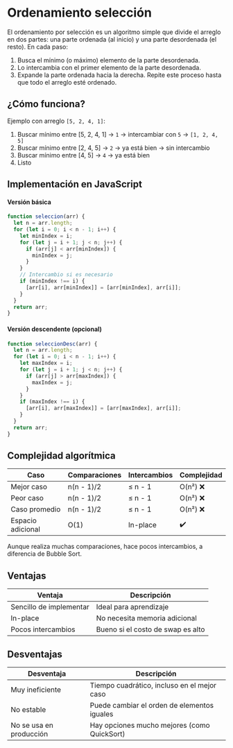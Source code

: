 # **Ordenamiento selección**  

El ordenamiento por selección es un algoritmo simple que divide el arreglo en dos partes: una parte ordenada (al inicio) y una parte desordenada (el resto). En cada paso:
1. Busca el mínimo (o máximo) elemento de la parte desordenada.
2. Lo intercambia con el primer elemento de la parte desordenada.
3. Expande la parte ordenada hacia la derecha.
Repite este proceso hasta que todo el arreglo esté ordenado.



## ¿Cómo funciona?

Ejemplo con arreglo `[5, 2, 4, 1]`:
1. Buscar mínimo entre [5, 2, 4, 1] → `1` → intercambiar con `5` → `[1, 2, 4, 5]`
2. Buscar mínimo entre [2, 4, 5] → `2` → ya está bien → sin intercambio
3. Buscar mínimo entre [4, 5] → `4` → ya está bien
4. Listo 



## Implementación en JavaScript

#### Versión básica
```js
function seleccion(arr) {
  let n = arr.length;
  for (let i = 0; i < n - 1; i++) {
    let minIndex = i;
    for (let j = i + 1; j < n; j++) {
      if (arr[j] < arr[minIndex]) {
        minIndex = j;
      }
    }
    // Intercambio si es necesario
    if (minIndex !== i) {
      [arr[i], arr[minIndex]] = [arr[minIndex], arr[i]];
    }
  }
  return arr;
}
```

#### Versión descendente (opcional)
```js
function seleccionDesc(arr) {
  let n = arr.length;
  for (let i = 0; i < n - 1; i++) {
    let maxIndex = i;
    for (let j = i + 1; j < n; j++) {
      if (arr[j] > arr[maxIndex]) {
        maxIndex = j;
      }
    }
    if (maxIndex !== i) {
      [arr[i], arr[maxIndex]] = [arr[maxIndex], arr[i]];
    }
  }
  return arr;
}
```



## Complejidad algorítmica

| Caso              | Comparaciones | Intercambios | Complejidad |
| ----------------- | ------------- | ------------ | ----------- |
| Mejor caso        | n(n - 1)/2    | ≤ n - 1      | O(n²) ❌     |
| Peor caso         | n(n - 1)/2    | ≤ n - 1      | O(n²) ❌     |
| Caso promedio     | n(n - 1)/2    | ≤ n - 1      | O(n²) ❌     |
| Espacio adicional | O(1)          | In-place     | ✔️          |

Aunque realiza muchas comparaciones, hace pocos intercambios, a diferencia de Bubble Sort.



## Ventajas

| Ventaja                 | Descripción                       |
| ----------------------- | --------------------------------- |
| Sencillo de implementar | Ideal para aprendizaje            |
| In-place                | No necesita memoria adicional     |
| Pocos intercambios      | Bueno si el costo de swap es alto |



## Desventajas

|Desventaja|Descripción|
|---|---|
|Muy ineficiente|Tiempo cuadrático, incluso en el mejor caso|
|No estable|Puede cambiar el orden de elementos iguales|
|No se usa en producción|Hay opciones mucho mejores (como QuickSort)|
